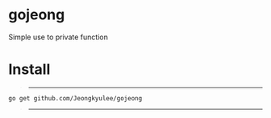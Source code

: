 # gojeong
Simple use to private function

# Install

> --------------------------
```
go get github.com/Jeongkyulee/gojeong
```
> ----------------------------
